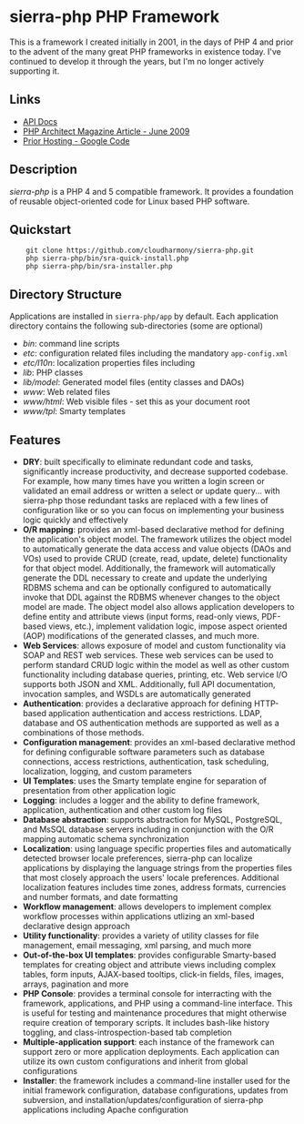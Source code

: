 # sierra-php PHP Framework

This is a framework I created initially in 2001, in the days of PHP 4 and prior
to the advent of the many great PHP frameworks in existence today. I've 
continued to develop it through the years, but I'm no longer actively supporting 
it.

## Links
* [API Docs](http://api.sierra-php.org)
* [PHP Architect Magazine Article - June 2009](http://doc.sierra-php.org/php-architect-overview-article-june-2009.pdf)
* [Prior Hosting - Google Code](http://code.google.com/p/sierra-php)

## Description
*sierra-php* is a PHP 4 and 5 compatible framework. It provides a foundation of 
reusable object-oriented code for Linux based PHP software.

## Quickstart
        git clone https://github.com/cloudharmony/sierra-php.git
        php sierra-php/bin/sra-quick-install.php
        php sierra-php/bin/sra-installer.php

## Directory Structure
Applications are installed in `sierra-php/app` by default. Each application
directory contains the following sub-directories (some are optional)

* *bin*: command line scripts
* *etc*: configuration related files including the mandatory `app-config.xml`
* *etc/l10n*: localization properties files including
* *lib*: PHP classes
* *lib/model*: Generated model files (entity classes and DAOs)
* *www*: Web related files
* *www/html*: Web visible files - set this as your document root
* *www/tpl*: Smarty templates

## Features
* **DRY**: built specifically to eliminate redundant code and tasks, significantly increase productivity, and decrease supported codebase. For example, how many times have you written a login screen or validated an email address or written a select or update query... with sierra-php those redundant tasks are replaced with a few lines of configuration like <restrict-access match="admin.php"> or <attribute name="email" depends="email" /> so you can focus on implementing your business logic quickly and effectively
* **O/R mapping**: provides an xml-based declarative method for defining the application's object model. The framework utilizes the object model to automatically generate the data access and value objects (DAOs and VOs) used to provide CRUD (create, read, update, delete) functionality for that object model. Additionally, the framework will automatically generate the DDL necessary to create and update the underlying RDBMS schema and can be optionally configured to automatically invoke that DDL against the RDBMS whenever changes to the object model are made. The object model also allows application developers to define entity and attribute views (input forms, read-only views, PDF-based views, etc.), implement validation logic, impose aspect oriented (AOP) modifications of the generated classes, and much more.
* **Web Services**: allows exposure of model and custom functionality via SOAP and REST web services. These web services can be used to perform standard CRUD logic within the model as well as other custom functionality including database queries, printing, etc. Web service I/O supports both JSON and XML. Additionally, full API documentation, invocation samples, and WSDLs are automatically generated
* **Authentication**: provides a declarative approach for defining HTTP-based application authentication and access restrictions. LDAP, database and OS authentication methods are supported as well as a combinations of those methods.
* **Configuration management**: provides an xml-based declarative method for defining configurable software parameters such as database connections, access restrictions, authentication, task scheduling, localization, logging, and custom parameters
* **UI Templates**: uses the Smarty template engine for separation of presentation from other application logic
* **Logging**: includes a logger and the ability to define framework, application, authentication and other custom log files
* **Database abstraction**: supports abstraction for MySQL, PostgreSQL, and MsSQL database servers including in conjunction with the O/R mapping automatic schema synchronization
* **Localization**: using language specific properties files and automatically detected browser locale preferences, sierra-php can localize applications by displaying the language strings from the properties files that most closely approach the users' locale preferences. Additional localization features includes time zones, address formats, currencies and number formats, and date formatting
* **Workflow management**: allows developers to implement complex workflow processes within applications utlizing an xml-based declarative design approach
* **Utility functionality**: provides a variety of utility classes for file management, email messaging, xml parsing, and much more
* **Out-of-the-box UI templates**: provides configurable Smarty-based templates for creating object and attribute views including complex tables, form inputs, AJAX-based tooltips, click-in fields, files, images, arrays, pagination and more
* **PHP Console**: provides a terminal console for interracting with the framework, applications, and PHP using a command-line interface. This is useful for testing and maintenance procedures that might otherwise require creation of temporary scripts. It includes bash-like history toggling, and class-introspection-based tab completion
* **Multiple-application support**: each instance of the framework can support zero or more application deployments. Each application can utilize its own custom configurations and inherit from global configurations
* **Installer**: the framework includes a command-line installer used for the initial framework configuration, database configurations, updates from subversion, and installation/updates/configuration of sierra-php applications including Apache configuration
